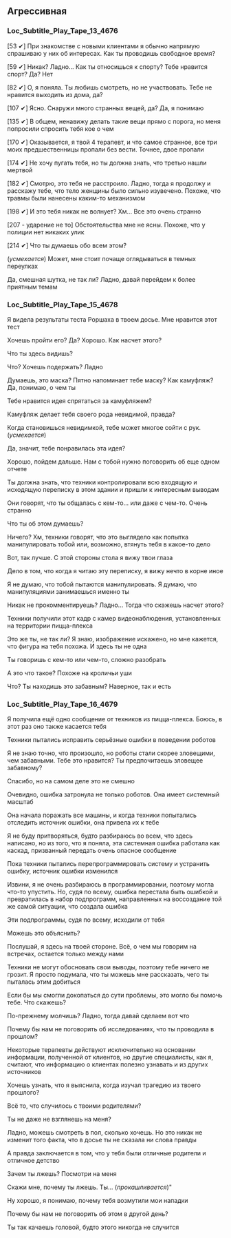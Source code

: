 ## Агрессивная
### Loc_Subtitle_Play_Tape_13_4676
[53 ✔]  При знакомстве с новыми клиентами я обычно напрямую спрашиваю у них об интересах. Как ты проводишь свободное время?

[59 ✔] Никак? Ладно... Как ты относишься к спорту? Тебе нравится спорт? Да? Нет

[82 ✔] О, я поняла. Ты любишь смотреть, но не участвовать. Тебе не нравится выходить из дома, да?

[107 ✔] Ясно. Снаружи много странных вещей, да? Да, я понимаю

[135 ✔] В общем, ненавижу делать такие вещи прямо с порога, но меня попросили спросить тебя кое о чем

[170 ✔] Оказывается, я твой 4 терапевт, и что самое странное, все три моих предшественницы пропали без вести. Точнее, двое пропали

[174 ✔] Не хочу пугать тебя, но ты должна знать, что третью нашли мертвой

[182 ✔] Смотрю, это тебя не расстроило. Ладно, тогда я продолжу и расскажу тебе, что тело женщины было сильно изувечено. Похоже, что травмы были нанесены каким-то механизмом

[198 ✔] И это тебя никак не волнует? Хм... Все это очень странно

[207 - ударение не то] Обстоятельства мне не ясны. Похоже, что у полиции нет никаких улик

[214 ✔]  Что ты думаешь обо всем этом?

(*усмехается*) Может, мне стоит почаще оглядываться в темных переулках

Да, смешная шутка, не так ли? Ладно, давай перейдем к более приятным темам

### Loc_Subtitle_Play_Tape_15_4678
Я видела результаты теста Роршаха в твоем досье. Мне нравится этот тест

Хочешь пройти его? Да? Хорошо. Как насчет этого?

Что ты здесь видишь?

Что? Хочешь подержать? Ладно

Думаешь, это маска? Пятно напоминает тебе маску? Как камуфляж? Да, понимаю, о чем ты

Тебе нравится идея спрятаться за камуфляжем?

Камуфляж делает тебя своего рода невидимой, правда?

Когда становишься невидимкой, тебе может многое сойти с рук. (*усмехается*)

Да, значит, тебе понравилась эта идея?

Хорошо, пойдем дальше. Нам с тобой нужно поговорить об еще одном отчете

Ты должна знать, что техники контролировали всю входящую и исходящую переписку в этом здании и пришли к интересным выводам

Они говорят, что ты общалась с кем-то... или даже с чем-то. Очень странно

Что ты об этом думаешь?

Ничего? Хм, техники говорят, что это выглядело как попытка манипулировать тобой или, возможно, втянуть тебя в какое-то дело

Вот, так лучше. С этой стороны стола я вижу твои глаза

Дело в том, что когда я читаю эту переписку, я вижу нечто в корне иное

Я не думаю, что тобой пытаются манипулировать. Я думаю, что манипуляциями занимаешься именно ты

Никак не прокомментируешь? Ладно... Тогда что скажешь насчет этого?

Техники получили этот кадр с камер видеонаблюдения, установленных на территории пицца-плекса

Это же ты, не так ли? Я знаю, изображение искажено, но мне кажется, что фигура на тебя похожа. И здесь ты не одна

Ты говоришь с кем-то или чем-то, сложно разобрать

А это что такое? Похоже на кроличьи уши

Что? Ты находишь это забавным? Наверное, так и есть

### Loc_Subtitle_Play_Tape_16_4679
Я получила ещё одно сообщение от техников из пицца-плекса. Боюсь, в этот раз оно также касается тебя

Техники пытались исправить серьёзные ошибки в поведении роботов

Я не знаю точно, что произошло, но роботы стали скорее зловещими, чем забавными. Тебе это нравится? Ты предпочитаешь зловещее забавному?

Спасибо, но на самом деле это не смешно

Очевидно, ошибка затронула не только роботов. Она имеет системный масштаб

Она начала поражать все машины, и когда техники попытались отследить источник ошибки, она привела их к тебе

Я не буду притворяться, будто разбираюсь во всем, что здесь написано, но из того, что я поняла, эта системная ошибка работала как каскад, призванный передать очень опасное сообщение

Пока техники пытались перепрограммировать систему и устранить ошибку, источник ошибки изменился

Извини, я не очень разбираюсь в программировании, поэтому могла что-то упустить. Но, судя по всему, ошибка перестала быть ошибкой и превратилась в набор подпрограмм, направленных на воссоздание той же самой ситуации, что создала ошибка

Эти подпрограммы, судя по всему, исходили от тебя

Можешь это объяснить?

Послушай, я здесь на твоей стороне. Всё, о чем мы говорим на встречах, остается только между нами

Техники не могут обосновать свои выводы, поэтому тебе ничего не грозит. Я просто подумала, что ты можешь мне рассказать, чего ты пыталась этим добиться

Если бы мы смогли докопаться до сути проблемы, это могло бы помочь тебе. Что скажешь?

По-прежнему молчишь? Ладно, тогда давай сделаем вот что

Почему бы нам не поговорить об исследованиях, что ты проводила в прошлом?

Некоторые терапевты действуют исключительно на основании информации, полученной от клиентов, но другие специалисты, как я, считают, что информацию о клиентах полезно узнавать и из других источников

Хочешь узнать, что я выяснила, когда изучал трагедию из твоего прошлого?

Всё то, что случилось с твоими родителями?

Ты не даже не взглянешь на меня?

Ладно, можешь смотреть в пол, сколько хочешь. Но это никак не изменит того факта, что в досье ты не сказала ни слова правды

А правда заключается в том, что у тебя были отличные родители и отличное детство

Зачем ты лжешь? Посмотри на меня

Скажи мне, почему ты лжешь. Ты... (*прокашливается*)"

Ну хорошо, я понимаю, почему тебя возмутили мои нападки

Почему бы нам не поговорить об этом в другой день?

Ты так качаешь головой, будто этого никогда не случится
